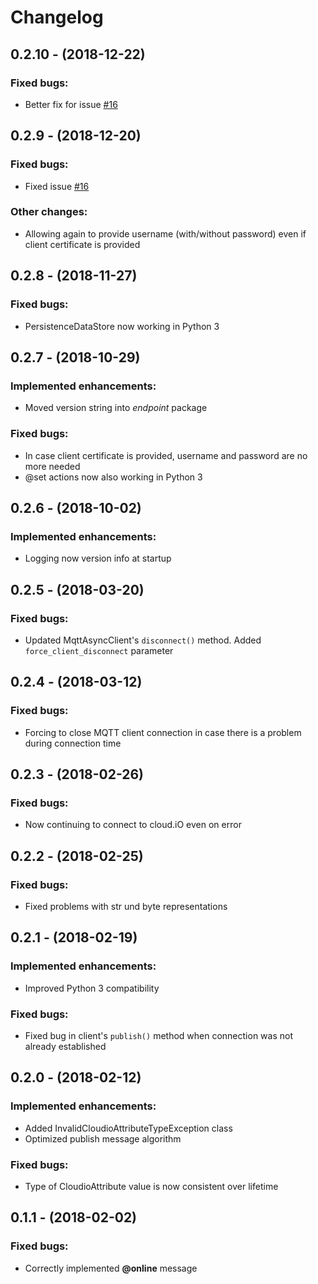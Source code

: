 # Changelog

## 0.2.10 - (2018-12-22)
### Fixed bugs:
- Better fix for issue [#16](https://github.com/cloudio-project/cloudio-endpoint-python/issues/16)

## 0.2.9 - (2018-12-20)
### Fixed bugs:
- Fixed issue [#16](https://github.com/cloudio-project/cloudio-endpoint-python/issues/16)
### Other changes:
- Allowing again to provide username (with/without password) even if 
  client certificate is provided

## 0.2.8 - (2018-11-27)
### Fixed bugs:
- PersistenceDataStore now working in Python 3

## 0.2.7 - (2018-10-29)
### Implemented enhancements:
- Moved version string into _endpoint_ package
### Fixed bugs:
- In case client certificate is provided, username and password are no more needed
- @set actions now also working in Python 3

## 0.2.6 - (2018-10-02)
### Implemented enhancements:
- Logging now version info at startup

## 0.2.5 - (2018-03-20)
### Fixed bugs:
- Updated MqttAsyncClient's `disconnect()` method. Added `force_client_disconnect` parameter

## 0.2.4 - (2018-03-12)
### Fixed bugs:
- Forcing to close MQTT client connection in case there is a problem during connection time    

## 0.2.3 - (2018-02-26)
### Fixed bugs:
- Now continuing to connect to cloud.iO even on error 

## 0.2.2 - (2018-02-25)
### Fixed bugs:
- Fixed problems with str und byte representations 
 
## 0.2.1 - (2018-02-19)
### Implemented enhancements:
- Improved Python 3 compatibility
### Fixed bugs:
- Fixed bug in client's `publish()` method when connection was not 
  already established

## 0.2.0 - (2018-02-12)
### Implemented enhancements:
- Added InvalidCloudioAttributeTypeException class
- Optimized publish message algorithm
### Fixed bugs:
- Type of CloudioAttribute value is now consistent over lifetime 

## 0.1.1 - (2018-02-02)
### Fixed bugs:
- Correctly implemented **@online** message